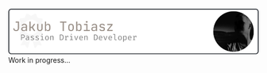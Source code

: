![Banner](https://github.com/jakubtobiasz/jakubtobiasz/blob/main/Banner.png?raw=true)
Work in progress...
